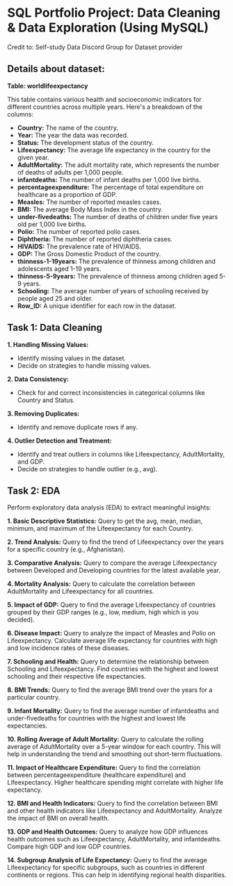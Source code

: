 # SQL Portfolio Project: Data Cleaning & Data Exploration (Using MySQL)

Credit to: Self-study Data Discord Group for Dataset provider

## Details about dataset:

**Table: worldlifeexpectancy**

This table contains various health and socioeconomic indicators for different countries across multiple years. Here's a breakdown of the columns:

- **Country:** The name of the country.
- **Year:** The year the data was recorded.
- **Status:** The development status of the country.
- **Lifeexpectancy:** The average life expectancy in the country for the given year.
- **AdultMortality:** The adult mortality rate, which represents the number of deaths of adults per 1,000 people.
- **infantdeaths:** The number of infant deaths per 1,000 live births.
- **percentageexpenditure:** The percentage of total expenditure on healthcare as a proportion of GDP.
- **Measles:** The number of reported measles cases.
- **BMI:** The average Body Mass Index in the country.
- **under-fivedeaths:** The number of deaths of children under five years old per 1,000 live births.
- **Polio:** The number of reported polio cases.
- **Diphtheria:** The number of reported diphtheria cases.
- **HIVAIDS:** The prevalence rate of HIV/AIDS.
- **GDP:** The Gross Domestic Product of the country.
- **thinness-1-19years:** The prevalence of thinness among children and adolescents aged 1-19 years.
- **thinness-5-9years:** The prevalence of thinness among children aged 5-9 years.
- **Schooling:** The average number of years of schooling received by people aged 25 and older.
- **Row_ID:** A unique identifier for each row in the dataset.

## Task 1: Data Cleaning

**1. Handling Missing Values:**
- Identify missing values in the dataset.
- Decide on strategies to handle missing values.

**2. Data Consistency:**
- Check for and correct inconsistencies in categorical columns like Country and Status.

**3. Removing Duplicates:**
- Identify and remove duplicate rows if any.

**4. Outlier Detection and Treatment:**
- Identify and treat outliers in columns like Lifeexpectancy, AdultMortality, and GDP.
- Decide on strategies to handle outlier (e.g., avg).

## Task 2: EDA
Perform exploratory data analysis (EDA) to extract meaningful insights:

**1. Basic Descriptive Statistics:**
Query to get the avg, mean, median, minimum, and maximum of the Lifeexpectancy for each Country.

**2. Trend Analysis:**
Query to find the trend of Lifeexpectancy over the years for a specific country (e.g., Afghanistan).

**3. Comparative Analysis:**
Query to compare the average Lifeexpectancy between Developed and Developing countries for the latest available year.

**4. Mortality Analysis:**
Query to calculate the correlation between AdultMortality and Lifeexpectancy for all countries.

**5. Impact of GDP:**
Query to find the average Lifeexpectancy of countries grouped by their GDP ranges (e.g., low, medium, high which is you decided).

**6. Disease Impact:**
Query to analyze the impact of Measles and Polio on Lifeexpectancy. Calculate average life expectancy for countries with high and low incidence rates of these diseases.

**7. Schooling and Health:**
Query to determine the relationship between Schooling and Lifeexpectancy. Find countries with the highest and lowest schooling and their respective life expectancies.

**8. BMI Trends:**
Query to find the average BMI trend over the years for a particular country.

**9. Infant Mortality:**
Query to find the average number of infantdeaths and under-fivedeaths for countries with the highest and lowest life expectancies.

**10. Rolling Average of Adult Mortality:**
Query to calculate the rolling average of AdultMortality over a 5-year window for each country. This will help in understanding the trend and smoothing out short-term fluctuations.

**11. Impact of Healthcare Expenditure:**
Query to find the correlation between percentageexpenditure (healthcare expenditure) and Lifeexpectancy. Higher healthcare spending might correlate with higher life expectancy.

**12. BMI and Health Indicators:**
Query to find the correlation between BMI and other health indicators like Lifeexpectancy and AdultMortality. Analyze the impact of BMI on overall health.

**13. GDP and Health Outcomes:**
Query to analyze how GDP influences health outcomes such as Lifeexpectancy, AdultMortality, and infantdeaths. Compare high GDP and low GDP countries.

**14. Subgroup Analysis of Life Expectancy:**
Query to find the average Lifeexpectancy for specific subgroups, such as countries in different continents or regions. This can help in identifying regional health disparities.
